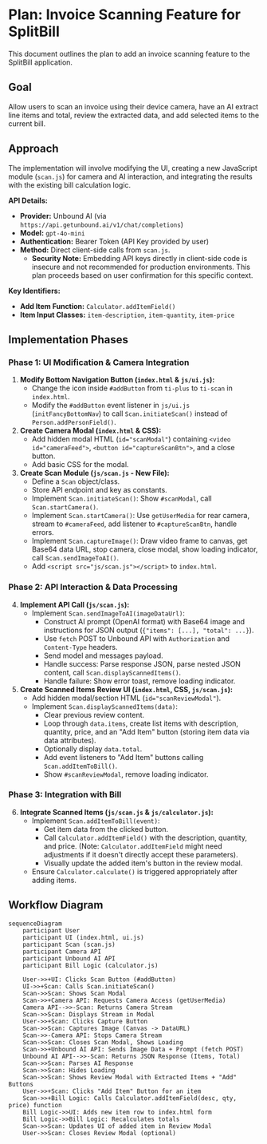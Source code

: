 # Plan: Invoice Scanning Feature for SplitBill

This document outlines the plan to add an invoice scanning feature to the SplitBill application.

## Goal

Allow users to scan an invoice using their device camera, have an AI extract line items and total, review the extracted data, and add selected items to the current bill.

## Approach

The implementation will involve modifying the UI, creating a new JavaScript module (`scan.js`) for camera and AI interaction, and integrating the results with the existing bill calculation logic.

**API Details:**

*   **Provider:** Unbound AI (via `https://api.getunbound.ai/v1/chat/completions`)
*   **Model:** `gpt-4o-mini`
*   **Authentication:** Bearer Token (API Key provided by user)
*   **Method:** Direct client-side calls from `scan.js`.
    *   **Security Note:** Embedding API keys directly in client-side code is insecure and not recommended for production environments. This plan proceeds based on user confirmation for this specific context.

**Key Identifiers:**

*   **Add Item Function:** `Calculator.addItemField()`
*   **Item Input Classes:** `item-description`, `item-quantity`, `item-price`

## Implementation Phases

### Phase 1: UI Modification & Camera Integration

1.  **Modify Bottom Navigation Button (`index.html` & `js/ui.js`):**
    *   Change the icon inside `#addButton` from `ti-plus` to `ti-scan` in `index.html`.
    *   Modify the `#addButton` event listener in `js/ui.js` (`initFancyBottomNav`) to call `Scan.initiateScan()` instead of `Person.addPersonField()`.
2.  **Create Camera Modal (`index.html` & CSS):**
    *   Add hidden modal HTML (`id="scanModal"`) containing `<video id="cameraFeed">`, `<button id="captureScanBtn">`, and a close button.
    *   Add basic CSS for the modal.
3.  **Create Scan Module (`js/scan.js` - New File):**
    *   Define a `Scan` object/class.
    *   Store API endpoint and key as constants.
    *   Implement `Scan.initiateScan()`: Show `#scanModal`, call `Scan.startCamera()`.
    *   Implement `Scan.startCamera()`: Use `getUserMedia` for rear camera, stream to `#cameraFeed`, add listener to `#captureScanBtn`, handle errors.
    *   Implement `Scan.captureImage()`: Draw video frame to canvas, get Base64 data URL, stop camera, close modal, show loading indicator, call `Scan.sendImageToAI()`.
    *   Add `<script src="js/scan.js"></script>` to `index.html`.

### Phase 2: API Interaction & Data Processing

4.  **Implement API Call (`js/scan.js`):**
    *   Implement `Scan.sendImageToAI(imageDataUrl)`:
        *   Construct AI prompt (OpenAI format) with Base64 image and instructions for JSON output (`{"items": [...], "total": ...}`).
        *   Use `fetch` POST to Unbound API with `Authorization` and `Content-Type` headers.
        *   Send model and messages payload.
        *   Handle success: Parse response JSON, parse nested JSON content, call `Scan.displayScannedItems()`.
        *   Handle failure: Show error toast, remove loading indicator.
5.  **Create Scanned Items Review UI (`index.html`, CSS, `js/scan.js`):**
    *   Add hidden modal/section HTML (`id="scanReviewModal"`).
    *   Implement `Scan.displayScannedItems(data)`:
        *   Clear previous review content.
        *   Loop through `data.items`, create list items with description, quantity, price, and an "Add Item" button (storing item data via data attributes).
        *   Optionally display `data.total`.
        *   Add event listeners to "Add Item" buttons calling `Scan.addItemToBill()`.
        *   Show `#scanReviewModal`, remove loading indicator.

### Phase 3: Integration with Bill

6.  **Integrate Scanned Items (`js/scan.js` & `js/calculator.js`):**
    *   Implement `Scan.addItemToBill(event)`:
        *   Get item data from the clicked button.
        *   Call `Calculator.addItemField()` with the description, quantity, and price. (Note: `Calculator.addItemField` might need adjustments if it doesn't directly accept these parameters).
        *   Visually update the added item's button in the review modal.
    *   Ensure `Calculator.calculate()` is triggered appropriately after adding items.

## Workflow Diagram

```mermaid
sequenceDiagram
    participant User
    participant UI (index.html, ui.js)
    participant Scan (scan.js)
    participant Camera API
    participant Unbound AI API
    participant Bill Logic (calculator.js)

    User->>+UI: Clicks Scan Button (#addButton)
    UI->>+Scan: Calls Scan.initiateScan()
    Scan->>Scan: Shows Scan Modal
    Scan->>+Camera API: Requests Camera Access (getUserMedia)
    Camera API-->>-Scan: Returns Camera Stream
    Scan->>Scan: Displays Stream in Modal
    User->>+Scan: Clicks Capture Button
    Scan->>Scan: Captures Image (Canvas -> DataURL)
    Scan->>-Camera API: Stops Camera Stream
    Scan->>Scan: Closes Scan Modal, Shows Loading
    Scan->>+Unbound AI API: Sends Image Data + Prompt (fetch POST)
    Unbound AI API-->>-Scan: Returns JSON Response (Items, Total)
    Scan->>Scan: Parses AI Response
    Scan->>Scan: Hides Loading
    Scan->>Scan: Shows Review Modal with Extracted Items + "Add" Buttons
    User->>+Scan: Clicks "Add Item" Button for an item
    Scan->>+Bill Logic: Calls Calculator.addItemField(desc, qty, price) function
    Bill Logic->>UI: Adds new item row to index.html form
    Bill Logic->>Bill Logic: Recalculates totals
    Scan->>Scan: Updates UI of added item in Review Modal
    User->>Scan: Closes Review Modal (optional)
